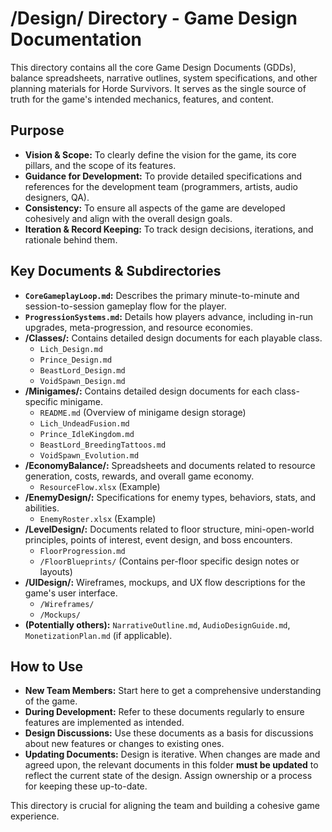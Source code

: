 # /Design/ Directory - Game Design Documentation

This directory contains all the core Game Design Documents (GDDs), balance spreadsheets, narrative outlines, system specifications, and other planning materials for Horde Survivors. It serves as the single source of truth for the game's intended mechanics, features, and content.

## Purpose

* **Vision & Scope:** To clearly define the vision for the game, its core pillars, and the scope of its features.
* **Guidance for Development:** To provide detailed specifications and references for the development team (programmers, artists, audio designers, QA).
* **Consistency:** To ensure all aspects of the game are developed cohesively and align with the overall design goals.
* **Iteration & Record Keeping:** To track design decisions, iterations, and rationale behind them.

## Key Documents & Subdirectories

* **`CoreGameplayLoop.md`:** Describes the primary minute-to-minute and session-to-session gameplay flow for the player.
* **`ProgressionSystems.md`:** Details how players advance, including in-run upgrades, meta-progression, and resource economies.
* **/Classes/:** Contains detailed design documents for each playable class.
    * `Lich_Design.md`
    * `Prince_Design.md`
    * `BeastLord_Design.md`
    * `VoidSpawn_Design.md`
* **/Minigames/:** Contains detailed design documents for each class-specific minigame.
    * `README.md` (Overview of minigame design storage)
    * `Lich_UndeadFusion.md`
    * `Prince_IdleKingdom.md`
    * `BeastLord_BreedingTattoos.md`
    * `VoidSpawn_Evolution.md`
* **/EconomyBalance/:** Spreadsheets and documents related to resource generation, costs, rewards, and overall game economy.
    * `ResourceFlow.xlsx` (Example)
* **/EnemyDesign/:** Specifications for enemy types, behaviors, stats, and abilities.
    * `EnemyRoster.xlsx` (Example)
* **/LevelDesign/:** Documents related to floor structure, mini-open-world principles, points of interest, event design, and boss encounters.
    * `FloorProgression.md`
    * `/FloorBlueprints/` (Contains per-floor specific design notes or layouts)
* **/UIDesign/:** Wireframes, mockups, and UX flow descriptions for the game's user interface.
    * `/Wireframes/`
    * `/Mockups/`
* **(Potentially others):** `NarrativeOutline.md`, `AudioDesignGuide.md`, `MonetizationPlan.md` (if applicable).

## How to Use

* **New Team Members:** Start here to get a comprehensive understanding of the game.
* **During Development:** Refer to these documents regularly to ensure features are implemented as intended.
* **Design Discussions:** Use these documents as a basis for discussions about new features or changes to existing ones.
* **Updating Documents:** Design is iterative. When changes are made and agreed upon, the relevant documents in this folder **must be updated** to reflect the current state of the design. Assign ownership or a process for keeping these up-to-date.

This directory is crucial for aligning the team and building a cohesive game experience.

